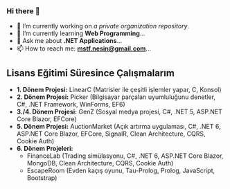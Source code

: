 ### Hi there 👋
- 🔭 I’m currently working on _a private organization repository_.
- 🌱 I’m currently learning **Web Programming**... <!-- - 👯 I’m looking to collaborate on ... --> <!-- - 🤔 I’m looking for help with ... -->
- 💬 Ask me about **.NET Applications**...
- 📫 How to reach me: **mstf.nesin@gmail.com**... <!-- - 😄 Pronouns: ... --> <!-- - ⚡ Fun fact: ... -->

## Lisans Eğitimi Süresince Çalışmalarım
- **1. Dönem Projesi:** LinearC (Matrisler ile çeşitli işlemler yapar, C, Konsol)
- **2. Dönem Projesi:** Picker (Bilgisayar parçaları uyumluluğunu denetler, C#, .NET Framework, WinForms, EF6)
- **3./4. Dönem Projesi:** GenZ (Sosyal medya projesi, C#, .NET 5, ASP.NET Core Blazor, EFCore)
- **5. Dönem Projesi:** AuctionMarket (Açık artırma uygulaması, C#, .NET 6, ASP.NET Core Blazor, EFCore, SignalR, Clean Architecture, CQRS, Cookie Auth)
- **6. Dönem Projeleri:**
  - FinanceLab (Trading simülasyonu, C#, .NET 6, ASP.NET Core Blazor, MongoDB, Clean Architecture, CQRS, Cookie Auth)
  - EscapeRoom (Evden kaçış oyunu, Tau-Prolog, Prolog, JavaScript, Bootstrap)
